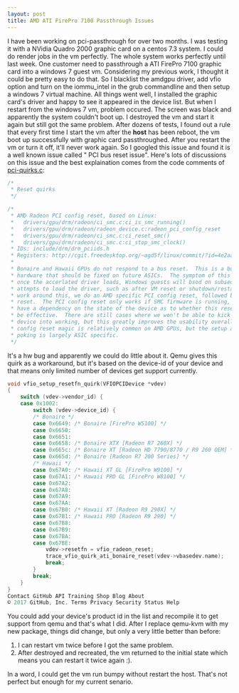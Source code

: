 ```yaml
---
layout: post
title: AMD ATI FirePro 7100 Passthrough Issues
---
```

I have been working on pci-passthrough for over two months. I was testing it with a NVidia Quadro 2000 graphic card on a centos 7.3 system. I could do render jobs in the vm perfectly. The whole system works perfectly until last week. One customer need to passthrough a ATI FirePro 7100 graphic card into a windows 7 guest vm. Considering my previous work, I thought it could be pretty easy to do that. So I blacklist the amdgpu driver, add vfio option and turn on the iommu_intel in the grub commandline and then setup a windows 7 virtual machine. All things went well, I installed the graphic card's driver and happy to see it appeared in the device list. But when I restart from the windows 7 vm, problem occured. The screen was black and apparently the system couldn't boot up. I destroyed the vm and start it again but still got the same problem. After dozens of tests, I found out a rule that every first time I start the vm after the **host** has been reboot, the vm boot up successfully with graphic card passthroughed. After you restart the vm or turn  it off, it'll never work again. So I googled this issue and found it is a well known issue called " PCI bus reset issue". Here's lots of discussions on this issue and the best explaination comes from the code comments of [pci-quirks.c](https://github.com/qemu/qemu/blob/master/hw/vfio/pci-quirks.c#L1704):

```C++
/*
 * Reset quirks
 */

/*
 * AMD Radeon PCI config reset, based on Linux:
 *   drivers/gpu/drm/radeon/ci_smc.c:ci_is_smc_running()
 *   drivers/gpu/drm/radeon/radeon_device.c:radeon_pci_config_reset
 *   drivers/gpu/drm/radeon/ci_smc.c:ci_reset_smc()
 *   drivers/gpu/drm/radeon/ci_smc.c:ci_stop_smc_clock()
 * IDs: include/drm/drm_pciids.h
 * Registers: http://cgit.freedesktop.org/~agd5f/linux/commit/?id=4e2aa447f6f0
 *
 * Bonaire and Hawaii GPUs do not respond to a bus reset.  This is a bug in the
 * hardware that should be fixed on future ASICs.  The symptom of this is that
 * once the accerlated driver loads, Windows guests will bsod on subsequent
 * attmpts to load the driver, such as after VM reset or shutdown/restart.  To
 * work around this, we do an AMD specific PCI config reset, followed by an SMC
 * reset.  The PCI config reset only works if SMC firmware is running, so we
 * have a dependency on the state of the device as to whether this reset will
 * be effective.  There are still cases where we won't be able to kick the
 * device into working, but this greatly improves the usability overall.  The
 * config reset magic is relatively common on AMD GPUs, but the setup and SMC
 * poking is largely ASIC specific.
 */
```

It's a hw bug and apparently we could do little about it. Qemu gives this quirk as a workaround, but it's based on the device-id of your device and that means only limited number of devices get support currently.

```C++
void vfio_setup_resetfn_quirk(VFIOPCIDevice *vdev)
{
    switch (vdev->vendor_id) {
    case 0x1002:
        switch (vdev->device_id) {
        /* Bonaire */
        case 0x6649: /* Bonaire [FirePro W5100] */
        case 0x6650:
        case 0x6651:
        case 0x6658: /* Bonaire XTX [Radeon R7 260X] */
        case 0x665c: /* Bonaire XT [Radeon HD 7790/8770 / R9 260 OEM] */
        case 0x665d: /* Bonaire [Radeon R7 200 Series] */
        /* Hawaii */
        case 0x67A0: /* Hawaii XT GL [FirePro W9100] */
        case 0x67A1: /* Hawaii PRO GL [FirePro W8100] */
        case 0x67A2:
        case 0x67A8:
        case 0x67A9:
        case 0x67AA:
        case 0x67B0: /* Hawaii XT [Radeon R9 290X] */
        case 0x67B1: /* Hawaii PRO [Radeon R9 290] */
        case 0x67B8:
        case 0x67B9:
        case 0x67BA:
        case 0x67BE:
            vdev->resetfn = vfio_radeon_reset;
            trace_vfio_quirk_ati_bonaire_reset(vdev->vbasedev.name);
            break;
        }
        break;
    }
}
Contact GitHub API Training Shop Blog About
© 2017 GitHub, Inc. Terms Privacy Security Status Help
```

You could add your device's product id in the list and recompile it to get support from qemu and that's what I did. After I replace qemu-kvm with my new package, things did change, but only a very little better than before:

1. I can restart vm twice before I got the same problem.
2. After destroyed and recreated, the vm returned to the initial state which means you can restart it twice again :).

In a word, I could get the vm run bumpy without restart the host. That's not perfect but enough for my current senario. 